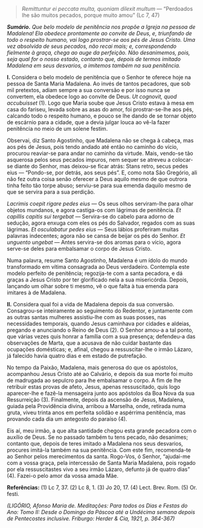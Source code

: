 > *Remittuntur ei peccata multa, quoniam dilexit multum* — “Perdoados lhe são muitos pecados, porque muito amou” (Lc 7, 47)

***Sumário.** Que belo modelo de penitência nos propõe a Igreja na pessoa de Madalena! Ela obedece prontamente ao convite de Deus, e, triunfando de todo o respeito humano, vai logo prostrar-se aos pés de Jesus Cristo. Uma vez absolvida de seus pecados, não recai mais; e, correspondendo fielmente à graça, chega ao auge da perfeição. Não desanimemos, pois, seja qual for o nosso estado, contanto que, depois de termos imitado Madalena em seus desvarios, a imitemos também na sua penitência.*

**I.** Considera o belo modelo de penitência que o Senhor te oferece hoje na pessoa de Santa Maria Madalena. Ao invés de tantos pecadores, que sob mil pretextos, adiam sempre a sua conversão e por isso nunca se convertem, ela obedece logo ao convite de Deus. *Ut cognovit, quod accubuisset* (1). Logo que Maria soube que Jesus Cristo estava à mesa em casa do fariseu, levada sobre as asas do amor, foi prostrar-se-lhe aos pés, calcando todo o respeito humano, e pouco se lhe dando de se tornar objeto de escárnio para a cidade, que a devia julgar louca ao vê-la fazer penitência no meio de um solene festim.

Observai, diz Santo Agostinho, que Madalena não se chega à cabeça, mas aos pés de Jesus, pois tendo andado até então no caminho do vício, procurou reaviar-se para andar no caminho da virtude. Mais, vendo-se tão asquerosa pelos seus pecados impuros, nem sequer se atreveu a colocar-se diante do Senhor, mas deixou-se ficar atrás: Stans retro, secus pedes eius — “Pondo-se, por detrás, aos seus pés”. E, como nota São Gregório, ali não fez outra coisa senão oferecer a Deus aquilo mesmo de que outrora tinha feito tão torpe abuso; serviu-se para sua emenda daquilo mesmo de que se servira para a sua perdição.

*Lacrimis coepit rigare pedes eius* — Os seus olhos serviram-lhe para olhar objetos mundanos, e agora castiga-os com lágrimas de penitência. *Et capillis capitis sui tergebat* — Servira-se do cabelo para adorno de sedução, agora enxuga com eles os pés do Salvador, regados com as suas lágrimas. *Et osculabatur pedes eius* — Seus lábios proferiram muitas palavras indecentes; agora não se cansa de beijar os pés do Senhor. *Et unguento ungebat* — Antes servira-se dos aromas para o vício, agora serve-se deles para embalsamar o corpo de Jesus Cristo.

Numa palavra, resume Santo Agostinho, Madalena é um ídolo do mundo transformado em vítima consagrada ao Deus verdadeiro. Contempla este modelo perfeito de penitência; regozija-te com a santa pecadora, e dá graças a Jesus Cristo por ter glorificado nela a sua misericórdia. Depois, lançando um olhar sobre ti mesmo, vê o que falta à tua emenda para imitares à de Madalena.

**II.** Considera qual foi a vida de Madalena depois da sua conversão. Consagrou-se inteiramente ao seguimento do Redentor, e juntamente com as outras santas mulheres assistiu-lhe com as suas posses, nas necessidades temporais, quando Jesus caminhava por cidades e aldeias, pregando e anunciando o Reino de Deus (2). O Senhor amou-a a tal ponto, que várias vezes quis honrar a família com a sua presença; defendeu-a das observações de Marta, que a acusava de não cuidar bastante das ocupações domésticas; e, afinal, chegou a ressuscitar-lhe o irmão Lázaro, já falecido havia quatro dias e em estado de putrefação.

No tempo da Paixão, Madalena, mais generosa do que os apóstolos, acompanhou Jesus Cristo até ao Calvário, e depois da sua morte foi muito de madrugada ao sepulcro para lhe embalsamar o corpo. A fim de lhe retribuir estas provas de afeto, Jesus, apenas ressuscitado, quis logo aparecer-lhe e fazê-la mensageira junto aos apóstolos da Boa Nova da sua Ressurreição (3). Finalmente, depois da ascensão de Jesus, Madalena, guiada pela Providência divina, arribou a Marselha, onde, retirada numa gruta, viveu trinta anos em perfeita solidão e aspérrima penitência, mas provando cada dia um antegosto do paraíso (4).

Eis aí, meu irmão, a que alta santidade chegou esta grande pecadora com o auxílio de Deus. Se no passado também tu tens pecado, não desanimes; contanto que, depois de teres imitado a Madalena nos seus desvarios, procures imitá-la também na sua penitência. Com este fim, recomenda-te ao Senhor pelos merecimentos da santa. Rogo-Vos, ó Senhor, “ajudai-me com a vossa graça, pela intercessão de Santa Maria Madalena, pois rogado por ela ressuscitastes vivo a seu irmão Lázaro, defunto já de quatro dias” (4). Fazei-o pelo amor da vossa amada Mãe.

**Referências:** (1) Lc 7, 37. (2) Lc 8, 1. (3) Jo 20, 17. (4) Lect. Brev. Rom. (5) Or. festi.

*(LIGÓRIO, Afonso Maria de. Meditações: Para todos os Dias e Festas do Ano: Tomo II: Desde o Domingo da Páscoa até a Undécima semana depois de Pentecostes inclusive. Friburgo: Herder & Cia, 1921, p. 364-367)*
